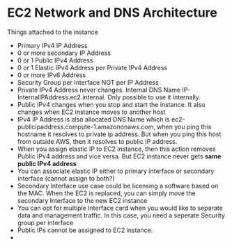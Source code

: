 # EC2 Network and DNS Architecture

Things attached to the instance

* Primary IPv4 IP Address
* 0 or more secondary IP Address
* 0 or 1 Public IPv4 Address
* 0 or 1 Elastic IPv4 Address per Private IPv4 Address
* 0 or more IPv6 Address
* Security Group per Interface NOT per IP Address
* Private IPv4 Address never changes. Internal DNS Name IP-InternalIPAddress.ec2.internal. Only possible to use it internally.
* Public IPv4 changes when you stop and start the instance. It also changes when EC2 instance moves to another host
* IPv4 IP Address is also allocated DNS Name which is ec2-publicipaddress.compute-1.amazononaws.com, when you ping this hostname it resolves to private ip address. But when you ping this host from outside AWS, then it resolves to public IP address.
* When you assign elastic IP to EC2 instance, then this action removes Public IPv4 address and vice versa. But EC2 instance never gets **same public IPv4 address**
* You can associate elastic IP either to primary interface or secondary interface (cannot assign to both?)
* Secondary Interface use case could be licensing a software based on the MAC. When the EC2 is replaced, you can simply move the secondary Interface to the new EC2 instance
* You can opt for multiple Interface card when you would like to separate data and management traffic. In this case, you need a seperate Security group per interface
* Public IPs cannot be assigned to EC2 instance.
* 